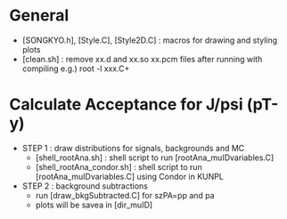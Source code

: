 # General
- [SONGKYO.h], [Style.C], [Style2D.C] : macros for drawing and styling plots
- [clean.sh] : remove xx.d and xx.so xx.pcm files after running with compiling e.g.) root -l xxx.C+

# Calculate Acceptance for J/psi (pT-y)
- STEP 1 : draw distributions for signals, backgrounds and MC 
    - [shell_rootAna.sh] : shell script to run [rootAna_muIDvariables.C]
    - [shell_rootAna_condor.sh] : shell script to run [rootAna_muIDvariables.C] using Condor in KUNPL
- STEP 2 : background subtractions
    - run [draw_bkgSubtracted.C] for szPA=pp and pa
    - plots will be savea in [dir_muID]

